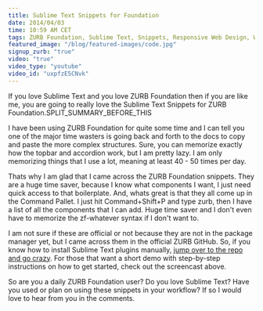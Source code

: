 ```yaml
---
title: Sublime Text Snippets for Foundation
date: 2014/04/03
time: 10:59 AM CET
tags: ZURB Foundation, Sublime Text, Snippets, Responsive Web Design, Web Design, Mobile, Video
featured_image: "/blog/featured-images/code.jpg"
signup_zurb: "true"
video: "true"
video_type: "youtube"
video_id: "uxpfzE5CNvk"
---
```


If you love Sublime Text and you love ZURB Foundation then if you are like me, you are going to really love the Sublime Text Snippets for ZURB Foundation.SPLIT\_SUMMARY\_BEFORE\_THIS

I have been using ZURB Foundation for quite some time and I can tell you one of the major time wasters is going back and forth to the docs to copy and paste the more complex structures. Sure, you can memorize exactly how the topbar and accordion work, but I am pretty lazy. I am only memorizing things that I use a lot, meaning at least 40 - 50 times per day.

Thats why I am glad that I came across the ZURB Foundation snippets. They are a huge time saver, because I know what components I want, I just need quick access to that boilerplate. And, whats great is that they all come up in the Command Pallet. I just hit Command+Shift+P and type zurb, then I have a list of all the components that I can add. Huge time saver and I don't even have to memorize the zf-whatever syntax if I don't want to.

I am not sure if these are official or not because they are not in the package manager yet, but I came across them in the official ZURB GitHub. So, if you know how to install Sublime Text plugins manually, [jump over to the repo and go crazy](https://github.com/zurb/foundation-5-sublime-snippets). For those that want a short demo with step-by-step instructions on how to get started, check out the screencast above.

So are you a daily ZURB Foundation user? Do you love Sublime Text? Have you used or plan on using these snippets in your workflow? If so I would love to hear from you in the comments.